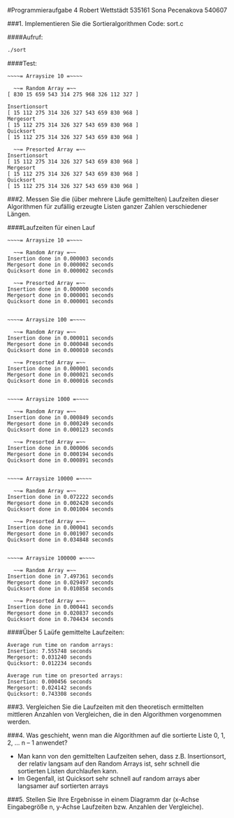 #Programmieraufgabe 4
    Robert Wettstädt 535161
    Sona Pecenakova 540607


###1. Implementieren Sie die Sortieralgorithmen
	Code: sort.c
	
####Aufruf:
```bash
./sort
```

####Test:
```
~~~~= Arraysize 10 =~~~~

  ~~= Random Array =~~
[ 830 15 659 543 314 275 968 326 112 327 ]

Insertionsort
[ 15 112 275 314 326 327 543 659 830 968 ]
Mergesort
[ 15 112 275 314 326 327 543 659 830 968 ]
Quicksort
[ 15 112 275 314 326 327 543 659 830 968 ]

  ~~= Presorted Array =~~
Insertionsort
[ 15 112 275 314 326 327 543 659 830 968 ]
Mergesort
[ 15 112 275 314 326 327 543 659 830 968 ]
Quicksort
[ 15 112 275 314 326 327 543 659 830 968 ]
```



###2. Messen Sie die (über mehrere Läufe gemittelten) Laufzeiten dieser Algorithmen für zufällig erzeugte Listen ganzer Zahlen verschiedener Längen.

####Laufzeiten für einen Lauf
```
~~~~= Arraysize 10 =~~~~

  ~~= Random Array =~~
Insertion done in 0.000003 seconds
Mergesort done in 0.000002 seconds
Quicksort done in 0.000002 seconds

  ~~= Presorted Array =~~
Insertion done in 0.000000 seconds
Mergesort done in 0.000001 seconds
Quicksort done in 0.000001 seconds


~~~~= Arraysize 100 =~~~~

  ~~= Random Array =~~
Insertion done in 0.000011 seconds
Mergesort done in 0.000048 seconds
Quicksort done in 0.000010 seconds

  ~~= Presorted Array =~~
Insertion done in 0.000001 seconds
Mergesort done in 0.000021 seconds
Quicksort done in 0.000016 seconds


~~~~= Arraysize 1000 =~~~~

  ~~= Random Array =~~
Insertion done in 0.000849 seconds
Mergesort done in 0.000249 seconds
Quicksort done in 0.000123 seconds

  ~~= Presorted Array =~~
Insertion done in 0.000006 seconds
Mergesort done in 0.000194 seconds
Quicksort done in 0.000891 seconds


~~~~= Arraysize 10000 =~~~~

  ~~= Random Array =~~
Insertion done in 0.072222 seconds
Mergesort done in 0.002420 seconds
Quicksort done in 0.001004 seconds

  ~~= Presorted Array =~~
Insertion done in 0.000041 seconds
Mergesort done in 0.001907 seconds
Quicksort done in 0.034848 seconds


~~~~= Arraysize 100000 =~~~~

  ~~= Random Array =~~
Insertion done in 7.497361 seconds
Mergesort done in 0.029497 seconds
Quicksort done in 0.010858 seconds

  ~~= Presorted Array =~~
Insertion done in 0.000441 seconds
Mergesort done in 0.020837 seconds
Quicksort done in 0.704434 seconds
```

####Über 5 Laüfe gemittelte Laufzeiten:
```
Average run time on random arrays:
Insertion: 7.555748 seconds
Mergesort: 0.031240 seconds
Quicksort: 0.012234 seconds

Average run time on presorted arrays:
Insertion: 0.000456 seconds
Mergesort: 0.024142 seconds
Quicksort: 0.743308 seconds
```

###3. Vergleichen Sie die Laufzeiten mit den theoretisch ermittelten mittleren Anzahlen von Vergleichen, die in den Algorithmen vorgenommen werden.

###4. Was geschieht, wenn man die Algorithmen auf die sortierte Liste 0, 1, 2, ... n – 1 anwendet?
- Man kann von den gemittelten Laufzeiten sehen, dass z.B. Insertionsort, der relativ langsam auf den Random Arrays ist, sehr schnell die sortierten Listen durchlaufen kann.
- Im Gegenfall, ist Quicksort sehr schnell auf random arrays aber langsamer auf sortierten arrays

###5. Stellen Sie Ihre Ergebnisse in einem Diagramm dar (x-Achse Eingabegröße n, y-Achse Laufzeiten bzw. Anzahlen der Vergleiche).